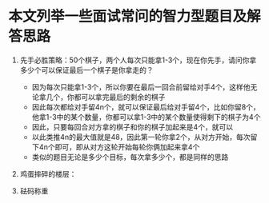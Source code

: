 # 本文列举一些面试常问的智力型题目及解答思路

1. 先手必胜策略：50个棋子，两个人每次只能拿1-3个，现在你先手，请问你拿多少个可以保证最后一个棋子是你拿走的？
    - 因为每次只能拿1-3个，所以你要在最后一回合前留给对手4个，这样他无论拿几个，你都可以拿完最后的剩余的棋子
    - 因此每次都给对手留4n个，就可以保证最后给对手留4个，比如你留8个，他拿1-3中的某个数量，你都可以拿1-3中的某个数量使得剩下的棋子为4个
    - 因此，只要每回合对方拿的棋子和你的棋子加起来是4个，就可以
    - 以此类推4n的最大值就是48，因此第一轮你拿2个，从对方开始，每次留下4n个即可，即从对方这轮开始每轮你俩加起来拿4个
    - 类似的题目无论是多少个目标，每次拿多少个，都是同样的思路

2. 鸡蛋摔碎的楼层：

3. 砝码称重
